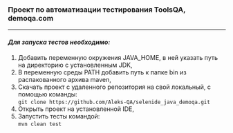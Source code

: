 <h3 tabindex="-1" dir="auto">Проект по автоматизации тестирования ToolsQA, demoqa.com</h3>
<hr>
<h4 dir="auto"><em>Для запуска тестов необходимо:</em></h4>
<ol>
  <li>Добавить переменную окружения JAVA_HOME, в ней указать путь на директорию с установленным JDK,</li>
  <li>В переменную среды PATH добавить путь к папке bin из распакованного архива maven,</li>
  <li>Скачать проект с удаленного репозитория на свой локальный, с помощью команды:<br>
  <code>git clone https://github.com/Aleks-QA/selenide_java_demoqa.git</code></li>
  <li>Открыть проект на установленной IDE,</li>
  <li>Запустить тесты командой:<br><code>mvn clean test</code> </li>
</ol>
